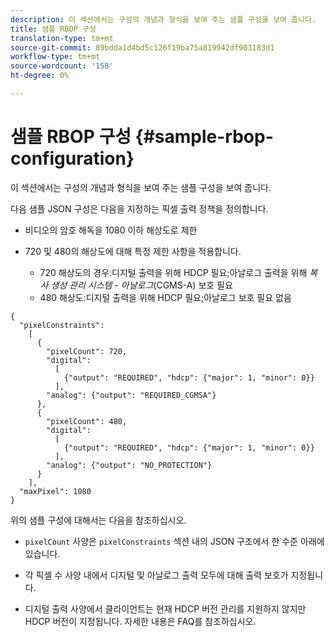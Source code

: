 ```yaml
---
description: 이 섹션에서는 구성의 개념과 형식을 보여 주는 샘플 구성을 보여 줍니다.
title: 샘플 RBOP 구성
translation-type: tm+mt
source-git-commit: 89bdda1d4bd5c126f19ba75a819942df901183d1
workflow-type: tm+mt
source-wordcount: '158'
ht-degree: 0%

---
```



# 샘플 RBOP 구성 {#sample-rbop-configuration}

이 섹션에서는 구성의 개념과 형식을 보여 주는 샘플 구성을 보여 줍니다.

다음 샘플 JSON 구성은 다음을 지정하는 픽셀 출력 정책을 정의합니다.

* 비디오의 암호 해독을 1080 이하 해상도로 제한
* 720 및 480의 해상도에 대해 특정 제한 사항을 적용합니다.

   * 720 해상도의 경우:디지털 출력을 위해 HDCP 필요;아날로그 출력을 위해 *복사 생성 관리 시스템 - 아날로그*(CGMS-A) 보호 필요
   * 480 해상도:디지털 출력을 위해 HDCP 필요;아날로그 보호 필요 없음

```
{ 
  "pixelConstraints":  
    [ 
      { 
        "pixelCount": 720, 
        "digital": 
          [ 
            {"output": "REQUIRED", "hdcp": {"major": 1, "minor": 0}} 
          ], 
        "analog": {"output": "REQUIRED_CGMSA"} 
      }, 
      { 
        "pixelCount": 480, 
        "digital":  
          [ 
            {"output": "REQUIRED", "hdcp": {"major": 1, "minor": 0}} 
          ], 
        "analog": {"output": "NO_PROTECTION"} 
      } 
    ], 
  "maxPixel": 1080 
}
```

위의 샘플 구성에 대해서는 다음을 참조하십시오.

* `pixelCount` 사양은 `pixelConstraints` 섹션 내의 JSON 구조에서 한 수준 아래에 있습니다.

* 각 픽셀 수 사양 내에서 디지털 및 아날로그 출력 모두에 대해 출력 보호가 지정됩니다.
* 디지털 출력 사양에서 클라이언트는 현재 HDCP 버전 관리를 지원하지 않지만 HDCP 버전이 지정됩니다. 자세한 내용은 FAQ를 참조하십시오.

